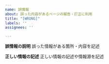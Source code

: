 ```yaml
---
name: 誤情報
about: 誤った内容があるページの報告・訂正に利用
title: "[WRONG]"
labels: ''
assignees: ''

---
```


**誤情報の説明**
誤った情報がある箇所・内容を記述

**正しい情報の記述**
正しい情報の記述や情報源を記述
